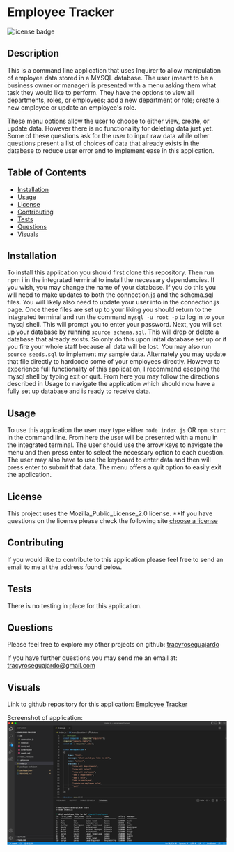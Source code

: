 # Employee Tracker
  ![license badge](https://img.shields.io/badge/license-Mozilla_Public_License_2.0-yellowgreen.svg)

## Description
This is a command line application that uses Inquirer to allow manipulation of employee data stored in a MYSQL database. The user (meant to be a business owner or manager) is presented with a menu asking them what task they would like to perform. They have the options to view all departments, roles, or employees; add a new department or role; create a new employee or update an employee's role.

These menu options allow the user to choose to either view, create, or update data. However there is no functionality for deleting data just yet. Some of these questions ask for the user to input raw data while other questions present a list of choices of data that already exists in the database to reduce user error and to implement ease in this application.

## Table of Contents
- [Installation](#installation)
- [Usage](#usage)
- [License](#license)
- [Contributing](#contributing)
- [Tests](#tests)
- [Questions](#questions)
- [Visuals](#visuals)

## Installation

To install this application you should first clone this repository. Then run npm i in the integrated terminal to install the necessary dependencies. If you wish, you may change the name of your database. If you do this you will need to make updates to both the connection.js and the schema.sql files. You will likely also need to update your user info in the connection.js page. Once these files are set up to your liking you should return to the integrated terminal and run the command `mysql -u root -p` to log in to your mysql shell. This will prompt you to enter your password. Next, you will set up your database by running `source schema.sql`. This will drop or delete a database that already exists. So only do this upon inital database set up or if you fire your whole staff because all data will be lost. You may also run `source seeds.sql` to implement my sample data. Alternately you may update that file directly to hardcode some of your employees directly. However to experience full functionality of this application, I recommend escaping the mysql shell by typing exit or quit. From here you may follow the directions described in Usage to navigate the application which should now have a fully set up database and is ready to receive data.

## Usage

To use this application the user may type either `node index.js` OR `npm start` in the command line. From here the user will be presented with a menu in the integrated terminal. The user should use the arrow keys to navigate the menu and then press enter to select the necessary option to each question. The user may also have to use the keyboard to enter data and then will press enter to submit that data. The menu offers a quit option to easily exit the application.

## License
  
  This project uses the Mozilla_Public_License_2.0 license. 
  **If you have questions on the license please check the following site [choose a license](https://www.google.com)

## Contributing

If you would like to contribute to this application please feel free to send an email to me at the address found below.

## Tests

There is no testing in place for this application.

## Questions

Please feel free to explore my other projects on github: [tracyroseguajardo](https://www.github.com/tracyroseguajardo)

If you have further questions you may send me an email at: tracyroseguajardo@gmail.com

## Visuals

Link to github repository for this application:
[Employee Tracker](https://github.com/tracyroseguajardo/employee-tracker)

Screenshot of application:
![Employee Tracker](./assets/employee-tracker-screenshot.png)